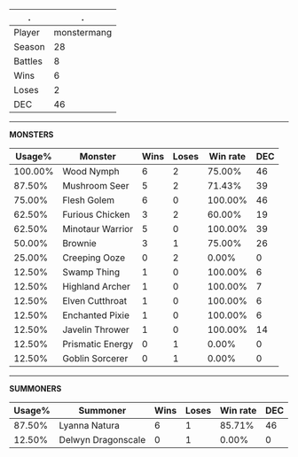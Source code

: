 .|.
|-|-
Player|monstermang
Season|28
Battles|8
Wins|6
Loses|2
DEC|46

---
**MONSTERS**

Usage%|Monster|Wins|Loses|Win rate|DEC|
-|-|-|-|-|-|
100.00%|Wood Nymph|6|2|75.00%|46|
87.50%|Mushroom Seer|5|2|71.43%|39|
75.00%|Flesh Golem|6|0|100.00%|46|
62.50%|Furious Chicken|3|2|60.00%|19|
62.50%|Minotaur Warrior|5|0|100.00%|39|
50.00%|Brownie|3|1|75.00%|26|
25.00%|Creeping Ooze|0|2|0.00%|0|
12.50%|Swamp Thing|1|0|100.00%|6|
12.50%|Highland Archer|1|0|100.00%|7|
12.50%|Elven Cutthroat|1|0|100.00%|6|
12.50%|Enchanted Pixie|1|0|100.00%|6|
12.50%|Javelin Thrower|1|0|100.00%|14|
12.50%|Prismatic Energy|0|1|0.00%|0|
12.50%|Goblin Sorcerer|0|1|0.00%|0|

---
**SUMMONERS**

Usage%|Summoner|Wins|Loses|Win rate|DEC|
-|-|-|-|-|-|
87.50%|Lyanna Natura|6|1|85.71%|46|
12.50%|Delwyn Dragonscale|0|1|0.00%|0|
